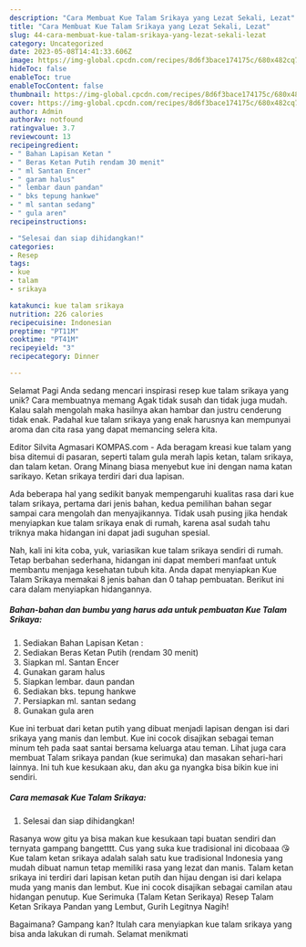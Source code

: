 ```yaml
---
description: "Cara Membuat Kue Talam Srikaya yang Lezat Sekali, Lezat"
title: "Cara Membuat Kue Talam Srikaya yang Lezat Sekali, Lezat"
slug: 44-cara-membuat-kue-talam-srikaya-yang-lezat-sekali-lezat
category: Uncategorized
date: 2023-05-08T14:41:33.606Z
image: https://img-global.cpcdn.com/recipes/8d6f3bace174175c/680x482cq70/kue-talam-srikaya-foto-resep-utama.jpg
hideToc: false
enableToc: true
enableTocContent: false
thumbnail: https://img-global.cpcdn.com/recipes/8d6f3bace174175c/680x482cq70/kue-talam-srikaya-foto-resep-utama.jpg
cover: https://img-global.cpcdn.com/recipes/8d6f3bace174175c/680x482cq70/kue-talam-srikaya-foto-resep-utama.jpg
author: Admin
authorAv: notfound
ratingvalue: 3.7
reviewcount: 13
recipeingredient:
- " Bahan Lapisan Ketan "
- " Beras Ketan Putih rendam 30 menit"
- " ml Santan Encer"
- " garam halus"
- " lembar daun pandan"
- " bks tepung hankwe"
- " ml santan sedang"
- " gula aren"
recipeinstructions:

- "Selesai dan siap dihidangkan!"
categories:
- Resep
tags:
- kue
- talam
- srikaya

katakunci: kue talam srikaya 
nutrition: 226 calories
recipecuisine: Indonesian
preptime: "PT11M"
cooktime: "PT41M"
recipeyield: "3"
recipecategory: Dinner

---
```



Selamat Pagi Anda sedang mencari inspirasi resep kue talam srikaya yang unik? Cara membuatnya memang Agak tidak susah dan tidak juga mudah. Kalau salah mengolah maka hasilnya akan hambar dan justru cenderung tidak enak. Padahal kue talam srikaya yang enak harusnya kan mempunyai aroma dan cita rasa yang dapat memancing selera kita.


Editor Silvita Agmasari KOMPAS.com - Ada beragam kreasi kue talam yang bisa ditemui di pasaran, seperti talam gula merah lapis ketan, talam srikaya, dan talam ketan. Orang Minang biasa menyebut kue ini dengan nama katan sarikayo. Ketan srikaya terdiri dari dua lapisan.

Ada beberapa hal yang sedikit banyak mempengaruhi kualitas rasa dari kue talam srikaya, pertama dari jenis bahan, kedua pemilihan bahan segar sampai cara mengolah dan menyajikannya. Tidak usah pusing jika hendak menyiapkan kue talam srikaya enak di rumah, karena asal sudah tahu triknya maka hidangan ini dapat jadi suguhan spesial.


Nah, kali ini kita coba, yuk, variasikan kue talam srikaya sendiri di rumah. Tetap berbahan sederhana, hidangan ini dapat memberi manfaat untuk membantu menjaga kesehatan tubuh kita. Anda dapat menyiapkan Kue Talam Srikaya memakai 8 jenis bahan dan 0 tahap pembuatan. Berikut ini cara dalam menyiapkan hidangannya.

<!--inarticleads1-->

##### Bahan-bahan dan bumbu yang harus ada untuk pembuatan Kue Talam Srikaya:

1. Sediakan  Bahan Lapisan Ketan :
1. Sediakan  Beras Ketan Putih (rendam 30 menit)
1. Siapkan  ml. Santan Encer
1. Gunakan  garam halus
1. Siapkan  lembar. daun pandan
1. Sediakan  bks. tepung hankwe
1. Persiapkan  ml. santan sedang
1. Gunakan  gula aren


Kue ini terbuat dari ketan putih yang dibuat menjadi lapisan dengan isi dari srikaya yang manis dan lembut. Kue ini cocok disajikan sebagai teman minum teh pada saat santai bersama keluarga atau teman. Lihat juga cara membuat Talam srikaya pandan (kue serimuka) dan masakan sehari-hari lainnya. Ini tuh kue kesukaan aku, dan aku ga nyangka bisa bikin kue ini sendiri. 

<!--inarticleads2-->

##### Cara memasak Kue Talam Srikaya:


1. Selesai dan siap dihidangkan!

Rasanya wow gitu ya bisa makan kue kesukaan tapi buatan sendiri dan ternyata gampang bangetttt. Cus yang suka kue tradisional ini dicobaaa 😘 Kue talam ketan srikaya adalah salah satu kue tradisional Indonesia yang mudah dibuat namun tetap memiliki rasa yang lezat dan manis. Talam ketan srikaya ini terdiri dari lapisan ketan putih dan hijau dengan isi dari kelapa muda yang manis dan lembut. Kue ini cocok disajikan sebagai camilan atau hidangan penutup. Kue Serimuka (Talam Ketan Serikaya) Resep Talam Ketan Srikaya Pandan yang Lembut, Gurih Legitnya Nagih! 

Bagaimana? Gampang kan? Itulah cara menyiapkan kue talam srikaya yang bisa anda lakukan di rumah. Selamat menikmati
